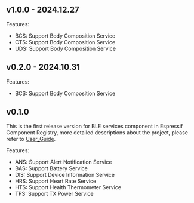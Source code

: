 ## v1.0.0 - 2024.12.27

Features:
- BCS: Support Body Composition Service
- CTS: Support Body Composition Service
- UDS: Support Body Composition Service

## v0.2.0 - 2024.10.31

Features:
- BCS: Support Body Composition Service

## v0.1.0

This is the first release version for BLE services component in Espressif Component Registry, more detailed descriptions about the project, please refer to [User_Guide](https://docs.espressif.com/projects/espressif-esp-iot-solution/en/latest/bluetooth/ble_services.html).

Features:
- ANS: Support Alert Notification Service
- BAS: Support Battery Service
- DIS: Support Device Information Service
- HRS: Support Heart Rate Service
- HTS: Support Health Thermometer Service
- TPS: Support TX Power Service
